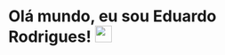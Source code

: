 <h1>Olá mundo, eu sou Eduardo Rodrigues! <img src="https://raw.githubusercontent.com/KaueMarques/KaueMarques/master/hi.gif"  width="30px"</h1>
